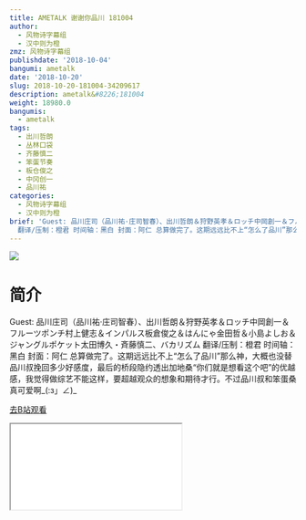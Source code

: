 ```yaml
---
title: AMETALK 谢谢你品川 181004
author:
  - 风物诗字幕组
  - 汉中则为橙
zmz: 风物诗字幕组
publishdate: '2018-10-04'
bangumi: ametalk
date: '2018-10-20'
slug: 2018-10-20-181004-34209617
description: ametalk&#8226;181004
weight: 18980.0
bangumis:
  - ametalk
tags:
  - 出川哲朗
  - 丛林口袋
  - 齐藤慎二
  - 笨蛋节奏
  - 板仓俊之
  - 中冈创一
  - 品川祐
categories:
  - 风物诗字幕组
  - 汉中则为橙
brief: 'Guest: 品川庄司（品川祐·庄司智春）、出川哲朗＆狩野英孝＆ロッチ中岡創一＆フルーツポンチ村上健志＆インパルス板倉俊之＆はんにゃ金田哲＆小島よしお＆ジャングルポケット太田博久・斉藤慎二、バカリズム
  翻译/压制：橙君 时间轴：黑白 封面：阿仁 总算做完了。这期远远比不上“怎么了品川”那么神，大概也没替品川叔挽回多少好感度，最后的桥段隐约透出加地桑“你们就是想看这个吧”的优越感，我觉得做综艺不能这样，要超越观众的想象和期待才行。不过品川叔和笨蛋桑真可爱啊_(:з」∠)_'
---
```

![](https://i.imgur.com/GwimR5S.jpg)
# 简介  
Guest: 品川庄司（品川祐·庄司智春）、出川哲朗＆狩野英孝＆ロッチ中岡創一＆フルーツポンチ村上健志＆インパルス板倉俊之＆はんにゃ金田哲＆小島よしお＆ジャングルポケット太田博久・斉藤慎二、バカリズム
翻译/压制：橙君 时间轴：黑白 封面：阿仁
总算做完了。这期远远比不上“怎么了品川”那么神，大概也没替品川叔挽回多少好感度，最后的桥段隐约透出加地桑“你们就是想看这个吧”的优越感，我觉得做综艺不能这样，要超越观众的想象和期待才行。不过品川叔和笨蛋桑真可爱啊_(:з」∠)_  

[去B站观看](https://www.bilibili.com/video/av34209617/)
<div class ="resp-container"><iframe class="testiframe" src="//player.bilibili.com/player.html?aid=34209617"", scrolling="no", allowfullscreen="true" > </iframe></div> 
